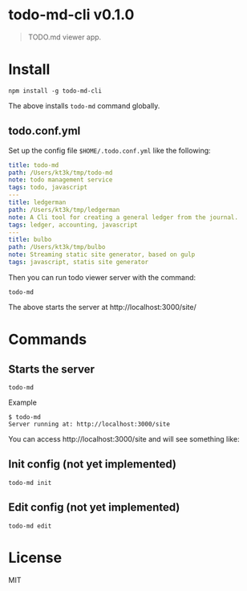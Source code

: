 # todo-md-cli v0.1.0

> TODO.md viewer app.

# Install

    npm install -g todo-md-cli

The above installs `todo-md` command globally.

## todo.conf.yml

Set up the config file `$HOME/.todo.conf.yml` like the following:

```yml
title: todo-md
path: /Users/kt3k/tmp/todo-md
note: todo management service
tags: todo, javascript
---
title: ledgerman
path: /Users/kt3k/tmp/ledgerman
note: A Cli tool for creating a general ledger from the journal.
tags: ledger, accounting, javascript
---
title: bulbo
path: /Users/kt3k/tmp/bulbo
note: Streaming static site generator, based on gulp
tags: javascript, statis site generator
```

Then you can run todo viewer server with the command:

    todo-md

The above starts the server at http://localhost:3000/site/

# Commands

## Starts the server

    todo-md

Example

    $ todo-md
    Server running at: http://localhost:3000/site

You can access http://localhost:3000/site and will see something like:



## Init config (not yet implemented)

    todo-md init

## Edit config (not yet implemented)

    todo-md edit

# License

MIT
